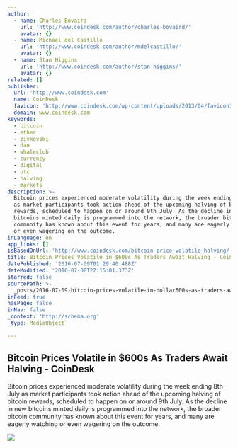 ```yaml
---
author:
  - name: Charles Bovaird
    url: 'http://www.coindesk.com/author/charles-bovaird/'
    avatar: {}
  - name: Michael del Castillo
    url: 'http://www.coindesk.com/author/mdelcastillo/'
    avatar: {}
  - name: Stan Higgins
    url: 'http://www.coindesk.com/author/stan-higgins/'
    avatar: {}
related: []
publisher:
  url: 'http://www.coindesk.com'
  name: CoinDesk
  favicon: 'http://www.coindesk.com/wp-content/uploads/2013/04/favicon1.ico?b6542b'
  domain: www.coindesk.com
keywords:
  - bitcoin
  - ether
  - zivkovski
  - dao
  - whaleclub
  - currency
  - digital
  - utc
  - halving
  - markets
description: >-
  Bitcoin prices experienced moderate volatility during the week ending 8th July
  as market participants took action ahead of the upcoming halving of bitcoin
  rewards, scheduled to happen on or around 9th July. As the decline in new
  bitcoins minted daily is programmed into the network, the broader bitcoin
  community has known about this event for years, and many are eagerly watching
  or even wagering on the outcome.
inLanguage: en
app_links: []
isBasedOnUrl: 'http://www.coindesk.com/bitcoin-price-volatile-halving/'
title: Bitcoin Prices Volatile in $600s As Traders Await Halving - CoinDesk
datePublished: '2016-07-09T01:29:40.488Z'
dateModified: '2016-07-08T22:15:01.373Z'
starred: false
sourcePath: >-
  _posts/2016-07-09-bitcoin-prices-volatile-in-dollar600s-as-traders-await-halving-.md
inFeed: true
hasPage: false
inNav: false
_context: 'http://schema.org'
_type: MediaObject

---
```

<article style=""><h1>Bitcoin Prices Volatile in $600s As Traders Await Halving - CoinDesk</h1><p>Bitcoin prices experienced moderate volatility during the week ending 8th July as market participants took action ahead of the upcoming halving of bitcoin rewards, scheduled to happen on or around 9th July. As the decline in new bitcoins minted daily is programmed into the network, the broader bitcoin community has known about this event for years, and many are eagerly watching or even wagering on the outcome.</p><img src="http://media.coindesk.com/2016/07/popcorn-e1468014670745.jpg" /></article>